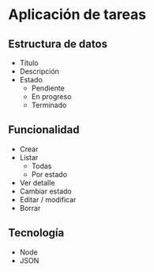 # Aplicación de tareas

## Estructura de datos
- Título
- Descripción
- Estado
    - Pendiente
    - En progreso
    - Terminado

## Funcionalidad
- Crear
- Listar
    - Todas
    - Por estado
- Ver detalle
- Cambiar estado
- Editar / modificar
- Borrar

## Tecnología

- Node
- JSON